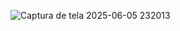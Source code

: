 ![Captura de tela 2025-06-05 232013](https://github.com/user-attachments/assets/9f21bbaf-bca5-47a0-831c-8760502b2560)

